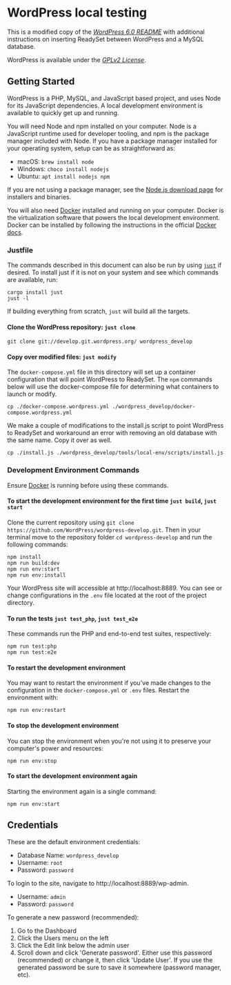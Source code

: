 # WordPress local testing

This is a modified copy of the [*WordPress 6.0
README*](https://core.trac.wordpress.org/browser/branches/6.0/README.md) with
additional instructions on inserting ReadySet between WordPress and a MySQL
database.

WordPress is available under the [*GPLv2
License*](https://wordpress.org/about/license/).

## Getting Started

WordPress is a PHP, MySQL, and JavaScript based project, and uses Node for its
JavaScript dependencies. A local development environment is available to
quickly get up and running.

You will need Node and npm installed on your computer. Node is a JavaScript
runtime used for developer tooling, and npm is the package manager included
with Node. If you have a package manager installed for your operating system,
setup can be as straightforward as:

* macOS: `brew install node`
* Windows: `choco install nodejs`
* Ubuntu: `apt install nodejs npm`

If you are not using a package manager, see the [Node.js download
page](https://nodejs.org/en/download/) for installers and binaries.

You will also need [Docker](https://www.docker.com/products/docker-desktop)
installed and running on your computer. Docker is the virtualization software
that powers the local development environment. Docker can be installed by
following the instructions in the official [Docker
docs](https://docs.docker.com/engine/install).

### Justfile

The commands described in this document can also be run by using
[`just`](https://github.com/casey/just) if desired. To install just if it is
not on your system and see which commands are available, run:

```
cargo install just
just -l
```

If building everything from scratch, `just` will build all the targets.


#### Clone the WordPress repository: `just clone`

```
git clone git://develop.git.wordpress.org/ wordpress_develop
```

#### Copy over modified files: `just modify`

The `docker-compose.yml` file in this directory will set up a container
configuration that will point WordPress to ReadySet. The `npm` commands below
will use the docker-compose file for determining what containers to launch or
modify.

```
cp ./docker-compose.wordpress.yml ./wordpress_develop/docker-compose.wordpress.yml
```

We make a couple of modifications to the install.js script to point WordPress to ReadySet and workaround an error with removing an old database with the same name. Copy it over as well.
```
cp ./install.js ./wordpress_develop/tools/local-env/scripts/install.js
```

### Development Environment Commands

Ensure [Docker](https://www.docker.com/products/docker-desktop) is running
before using these commands.

#### To start the development environment for the first time `just build`, `just start`

Clone the current repository using `git clone
https://github.com/WordPress/wordpress-develop.git`. Then in your terminal move
to the repository folder `cd wordpress-develop` and run the following commands:

```
npm install
npm run build:dev
npm run env:start
npm run env:install
```

Your WordPress site will accessible at http://localhost:8889. You can see or
change configurations in the `.env` file located at the root of the project
directory.

#### To run the tests `just test_php`, `just test_e2e`

These commands run the PHP and end-to-end test suites, respectively:

```
npm run test:php
npm run test:e2e
```

#### To restart the development environment

You may want to restart the environment if you've made changes to the
configuration in the `docker-compose.yml` or `.env` files. Restart the
environment with:

```
npm run env:restart
```

#### To stop the development environment

You can stop the environment when you're not using it to preserve your
computer's power and resources:

```
npm run env:stop
```

#### To start the development environment again

Starting the environment again is a single command:

```
npm run env:start
```

## Credentials

These are the default environment credentials:

* Database Name: `wordpress_develop`
* Username: `root`
* Password: `password`

To login to the site, navigate to http://localhost:8889/wp-admin.

* Username: `admin`
* Password: `password`

To generate a new password (recommended):

1. Go to the Dashboard
2. Click the Users menu on the left
3. Click the Edit link below the admin user
4. Scroll down and click 'Generate password'. Either use this password
   (recommended) or change it, then click 'Update User'. If you use the
   generated password be sure to save it somewhere (password manager, etc).

